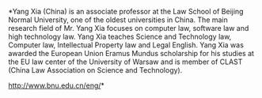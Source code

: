 *Yang Xia (China)
is an associate professor at the Law School of Beijing Normal
University, one of the oldest universities in China. The main research
field of Mr. Yang Xia focuses on computer law, software law and high
technology law. Yang Xia teaches Science and Technology law, Computer
law, Intellectual Property law and Legal English. Yang Xia was awarded
the European Union Eramus Mundus scholarship for his studies at the EU
law center of the University of Warsaw and is member of CLAST (China Law
Association on Science and Technology).

<http://www.bnu.edu.cn/eng/>*

